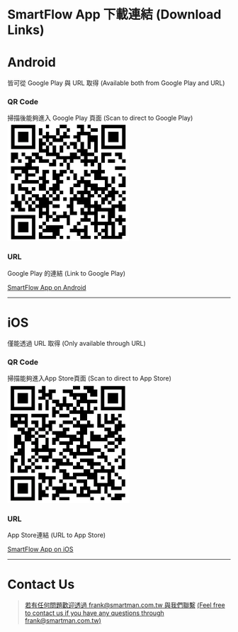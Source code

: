 # SmartFlow App 下載連結 (Download Links)
# Android

皆可從 Google Play 與 URL 取得 (Available both from Google Play and URL)

### **QR Code**

掃描後能夠進入 Google Play 頁面 (Scan to direct to Google Play)
![alt text](/docs/images/android_qr_code.webp)
### URL

Google Play 的連結 (Link to Google Play)

[SmartFlow App on Android](https://play.google.com/store/apps/details?id=com.smartman.smartflow_mobile)

---

# iOS

僅能透過 URL 取得 (Only available through URL)

### QR Code

掃描能夠進入App Store頁面 (Scan to direct to App Store)
![alt text](/docs/images/ios_qr_code.webp)

### URL

App Store連結 (URL to App Store)

[SmartFlow App on iOS](https://apps.apple.com/us/app/smartflowmobile/id6504671302)

---

# Contact Us



> [若有任何問題歡迎透過 frank@smartman.com.tw 與我們聯繫](mailto:frank@smartman.com.tw?subject=SmartFlow%20App%20下載詢問) [(Feel free to contact us if you have any questions through frank@smartman.com.tw)](mailto:frank@smartman.com.tw?subject=SmartFlow%20App%20下載詢問)
